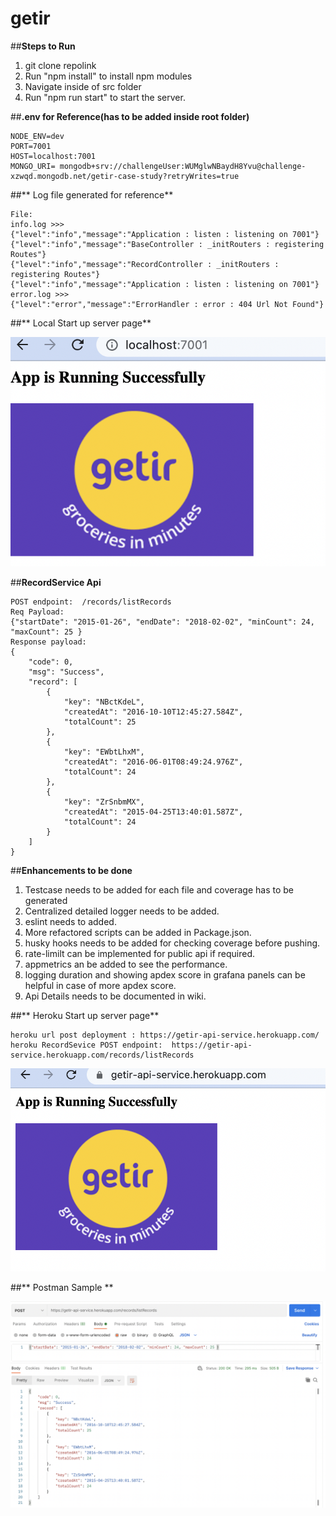 # getir

##**Steps to Run**

1. git clone repolink
2. Run "npm install" to install npm modules
3. Navigate inside of src folder
4. Run "npm run start" to start the server.

##**.env for Reference(has to be added inside root folder)**
```
NODE_ENV=dev
PORT=7001
HOST=localhost:7001
MONGO_URI= mongodb+srv://challengeUser:WUMglwNBaydH8Yvu@challenge-xzwqd.mongodb.net/getir-case-study?retryWrites=true
```
##** Log file generated for reference**
```
File:
info.log >>>
{"level":"info","message":"Application : listen : listening on 7001"}
{"level":"info","message":"BaseController : _initRouters : registering Routes"}
{"level":"info","message":"RecordController : _initRouters : registering Routes"}
{"level":"info","message":"Application : listen : listening on 7001"}
error.log >>>
{"level":"error","message":"ErrorHandler : error : 404 Url Not Found"}
```
##** Local Start up server page**

<img src="https://github.com/anil-moharana/assets/blob/main/Screenshot%202022-01-10%20at%207.44.43%20AM.png" width="600">  
    
##**RecordService Api**
```
POST endpoint:  /records/listRecords
Req Payload:
{"startDate": "2015-01-26", "endDate": "2018-02-02", "minCount": 24, "maxCount": 25 }
Response payload: 
{
    "code": 0,
    "msg": "Success",
    "record": [
        {
            "key": "NBctKdeL",
            "createdAt": "2016-10-10T12:45:27.584Z",
            "totalCount": 25
        },
        {
            "key": "EWbtLhxM",
            "createdAt": "2016-06-01T08:49:24.976Z",
            "totalCount": 24
        },
        {
            "key": "ZrSnbmMX",
            "createdAt": "2015-04-25T13:40:01.587Z",
            "totalCount": 24
        }
    ]
}
```
##**Enhancements to be done**
1. Testcase needs to be added for each file and coverage has to be generated
2. Centralized detailed logger needs to be added.
3. eslint needs to added.
4. More refactored scripts can be added in Package.json.
5. husky hooks needs to be added for checking coverage before pushing.
6. rate-limilt can be implemented for public api if required.
7. appmetrics an be added to see the performance.
8. logging duration and showing apdex score in grafana panels can be helpful in case of more apdex score.
9. Api Details needs to be documented in wiki.

    
    
 ##** Heroku Start up server page**
 ```
 heroku url post deployment : https://getir-api-service.herokuapp.com/
 heroku RecordSevice POST endpoint:  https://getir-api-service.herokuapp.com/records/listRecords
 ```
 <img src="https://github.com/anil-moharana/assets/blob/main/Screenshot%202022-01-10%20at%207.53.22%20AM.png" width="600">
 
 ##** Postman Sample **


<img src="https://github.com/anil-moharana/assets/blob/main/Screenshot%202022-01-10%20at%207.57.19%20AM.png" width="600">  

